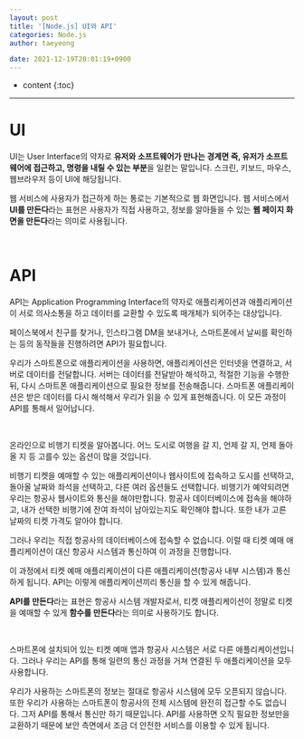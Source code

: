 ```yaml
---
layout: post
title: '[Node.js] UI와 API'
categories: Node.js
author: taeyeong

date: 2021-12-19T20:01:19+0900
---
```

* content
{:toc}


---

# UI

UI는 User Interface의 약자로 **유저와 소프트웨어가 만나는 경계면 즉, 유저가 소프트웨어에 접근하고, 명령을 내릴 수 있는 부분**을 일컫는 말입니다. 스크린, 키보드, 마우스, 웹브라우저 등이 UI에 해당됩니다.

웹 서비스에 사용자가 접근하게 하는 통로는 기본적으로 웹 화면입니다. 웹 서비스에서 **UI를 만든다**라는 표현은 사용자가 직접 사용하고, 정보를 알아들을 수 있는 **웹 페이지 화면을 만든다**라는 의미로 사용됩니다.

<br>

# API

API는 Application Programming Interface의 약자로 애플리케이션과 애플리케이션이 서로 의사소통을 하고 데이터를 교환할 수 있도록 매개체가 되어주는 대상입니다.

페이스북에서 친구를 찾거나, 인스타그램 DM을 보내거나, 스마트폰에서 날씨를 확인하는 등의 동작들을 진행하려면 API가 필요합니다.

우리가 스마트폰으로 애플리케이션을 사용하면, 애플리케이션은 인터넷을 연결하고, 서버로 데이터를 전달합니다. 서버는 데이터를 전달받아 해석하고, 적절한 기능을 수행한 뒤, 다시 스마트폰 애플리케이션으로 필요한 정보를 전송해줍니다. 스마트폰 애플리케이션은 받은 데이터를 다시 해석해서 우리가 읽을 수 있게 표현해줍니다. 이 모든 과정이 API를 통해서 일어납니다.

<br>

온라인으로 비행기 티켓을 알아봅니다. 어느 도시로 여행을 갈 지, 언제 갈 지, 언제 돌아올 지 등 고를수 있는 옵션이 많을 것입니다.

비행기 티켓을 예매할 수 있는 애플리케이션이나 웹사이트에 접속하고 도시를 선택하고, 돌아올 날짜와 좌석을 선택하고, 다른 여러 옵션들도 선택합니다. 비행기가 예약되려면 우리는 항공사 웹사이트와 통신을 해야만합니다. 항공사 데이터베이스에 접속을 해야하고, 내가 선택한 비행기에 잔여 좌석이 남아있는지도 확인해야 합니다. 또한 내가 고른 날짜의 티켓 가격도 알아야 합니다.

그러나 우리는 직접 항공사의 데이터베이스에 접속할 수 없습니다. 이럴 때 티켓 예매 애플리케이션이 대신 항공사 시스템과 통신하여 이 과정을 진행합니다.

이 과정에서 티켓 예매 애플리케이션이 다른 애플리케이션(항공사 내부 시스템)과 통신하게 됩니다. API는 이렇게 애플리케이션끼리 통신을 할 수 있게 해줍니다.

**API를 만든다**라는 표현은 항공사 시스템 개발자로서, 티켓 애플리케이션이 정말로 티켓을 예매할 수 있게 **함수를 만든다**라는 의미로 사용하기도 합니다.

<br>

스마트폰에 설치되어 있는 티켓 예매 앱과 항공사 시스템은 서로 다른 애플리케이션입니다. 그러나 우리는 API를 통해 일련의 통신 과정을 거쳐 연결된 두 애플리케이션을 모두 사용합니다.

우리가 사용하는 스마트폰의 정보는 절대로 항공사 시스템에 모두 오픈되지 않습니다. 또한 우리가 사용하는 스마트폰이 항공사의 전체 시스템에 완전히 접근할 수도 없습니다. 그저 API를 통해서 통신만 하기 때문입니다. API를 사용하면 오직 필요한 정보만을 교환하기 때문에 보안 측면에서 조금 더 안전한 서비스를 이용할 수 있게 됩니다.
